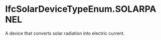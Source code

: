 IfcSolarDeviceTypeEnum.SOLARPANEL
=================================
A device that converts solar radiation into electric current.


